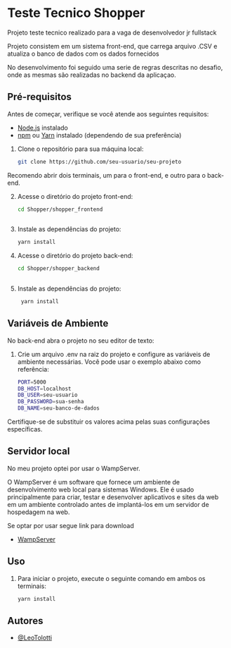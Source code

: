 
# Teste Tecnico Shopper

Projeto teste tecnico realizado para a vaga de desenvolvedor jr fullstack

Projeto consistem em um sistema front-end, que carrega arquivo .CSV e atualiza o banco de dados com os dados fornecidos

No desenvolvimento foi seguido uma serie de regras descritas no desafio, onde as mesmas são realizadas no backend da aplicaçao.



## Pré-requisitos

Antes de começar, verifique se você atende aos seguintes requisitos:

- [Node.js](https://nodejs.org/) instalado
- [npm](https://www.npmjs.com/) ou [Yarn](https://yarnpkg.com/) instalado (dependendo de sua preferência)

1. Clone o repositório para sua máquina local:

   ```bash
   git clone https://github.com/seu-usuario/seu-projeto  

Recomendo abrir dois terminais, um para o front-end, e outro para o back-end.

2. Acesse o diretório do projeto front-end:

   ```bash
   cd Shopper/shopper_frontend  
 
3. Instale as dependências do projeto:

   ```bash
   yarn install 

4. Acesse o diretório do projeto back-end:

   ```bash
   cd Shopper/shopper_backend 
 
5. Instale as dependências do projeto:

   ```bash
    yarn install  

## Variáveis de Ambiente

No back-end abra o projeto no seu editor de texto:

1. Crie um arquivo .env na raiz do projeto e configure as variáveis de ambiente necessárias. Você pode usar o exemplo abaixo como referência:
   ```bash
   PORT=5000
   DB_HOST=localhost
   DB_USER=seu-usuario
   DB_PASSWORD=sua-senha
   DB_NAME=seu-banco-de-dados
Certifique-se de substituir os valores acima pelas suas configurações específicas.

## Servidor local

No meu projeto optei por usar o WampServer.

O WampServer é um software que fornece um ambiente de desenvolvimento web local para sistemas Windows. Ele é usado principalmente para criar, testar e desenvolver aplicativos e sites da web em um ambiente controlado antes de implantá-los em um servidor de hospedagem na web.

Se optar por usar segue link para download
- [WampServer](https://www.wampserver.com/en/download-wampserver-64bits/) 

 ## Uso
1. Para iniciar o projeto, execute o seguinte comando em ambos os terminais:
   ```bash
   yarn install 
## Autores

- [@LeoTolotti](https://github.com/LeoTolotti)


